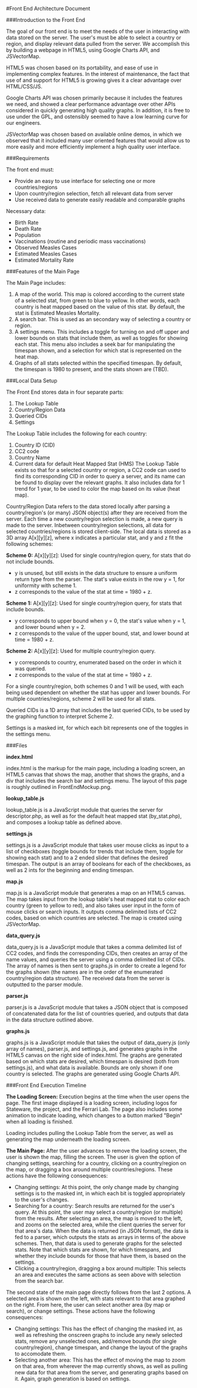 #Front End Architecture Document

###Introduction to the Front End

The goal of our front end is to meet the needs of the user in interacting with data stored on the server. The user's must be able to select a country or region, and display relevant data pulled from the server. We accomplish this by building a webpage in HTML5, using Google Charts API, and JSVectorMap.

HTML5 was chosen based on its portability, and ease of use in implementing complex features. In the interest of maintenance, the fact that use of and support for HTML5 is growing gives it a clear advantage over HTML/CSS/JS.

Google Charts API was chosen primarily because it includes the features we need, and showed a clear performance advantage over other APIs considered in quickly generating high quality graphs. In addition, it is free to use under the GPL, and ostensibly seemed to have a low learning curve for our engineers.

JSVectorMap was chosen based on available online demos, in which we observed that it included many user oriented features that would allow us to more easily and more efficiently implement a high quality user interface.

###Requirements

The front end must:

 * Provide an easy to use interface for selecting one or more countries/regions
 * Upon country/region selection, fetch all relevant data from server
 * Use received data to generate easily readable and comparable graphs

Necessary data:

 * Birth Rate
 * Death Rate
 * Population
 * Vaccinations (routine and periodic mass vaccinations)
 * Observed Measles Cases
 * Estimated Measles Cases
 * Estimated Mortality Rate

###Features of the Main Page

The Main Page includes:
 1. A map of the world. This map is colored according to the current state of a selected stat, from green to blue to yellow. In other words, each country is heat mapped based on the value of this stat. By default, the stat is Estimated Measles Mortality.
 2. A search bar. This is used as an secondary way of selecting a country or region.
 3. A settings menu. This includes a toggle for turning on and off upper and lower bounds on stats that include them, as well as toggles for showing each stat. This menu also includes a seek bar for manipulating the timespan shown, and a selection for which stat is represented on the heat map.
 4. Graphs of all stats selected within the specified timespan. By default, the timespan is 1980 to present, and the stats shown are (TBD).

###Local Data Setup

The Front End stores data in four separate parts:
 1. The Lookup Table
 2. Country/Region Data
 3. Queried CIDs
 4. Settings

The Lookup Table includes the following for each country: 
 1. Country ID (CID)
 2. CC2 code 
 3. Country Name
 4. Current data for default Heat Mapped Stat (HMS)
The Lookup Table exists so that for a selected country or region, a CC2 code can used to find its corresponding CID in order to query a server, and its name can be found to display over the relevant graphs. It also includes data for 1 trend for 1 year, to be used to color the map based on its value (heat map).

Country/Region Data refers to the data stored locally after parsing a country/region's (or many) JSON object(s) after they are received from the server. Each time a new country/region selection is made, a new query is made to the server. Inbetween country/region selections, all data for selected countries/regions is stored client-side. The local data is stored as a 3D array A[x][y][z], where x indicates a particular stat, and y and z fit the following schemes:

**Scheme 0:** A[x][y][z]: Used for single country/region query, for stats that do not include bounds.
 * y is unused, but still exists in the data structure to ensure a uniform return type from the parser. The stat's value exists in the row y = 1, for uniformity with scheme 1.
 * z corresponds to the value of the stat at time = 1980 + z.

**Scheme 1:** A[x][y][z]: Used for single country/region query, for stats that include bounds. 
 * y corresponds to upper bound when y = 0, the stat's value when y = 1, and lower bound when y = 2.
 * z corresponds to the value of the upper bound, stat, and lower bound at time = 1980 + z.

**Scheme 2:** A[x][y][z]: Used for multiple country/region query.
 * y corresponds to country, enumerated based on the order in which it was queried. 
 * z corresponds to the value of the stat at time = 1980 + z.

For a single country/region, both schemes 0 and 1 will be used, with each being used dependent on whether the stat has upper and lower bounds.
For multiple countries/regions, scheme 2 will be used for all stats.

Queried CIDs is a 1D array that includes the last queried CIDs, to be used by the graphing function to interpret Scheme 2.

Settings is a masked int, for which each bit represents one of the toggles in the settings menu.

###Files

**index.html**

index.html is the markup for the main page, including a loading screen, an HTML5 canvas that shows the map, another that shows the graphs, and a div that includes the search bar and settings menu. The layout of this page is roughly outlined in FrontEndMockup.png.

**lookup_table.js**

lookup_table.js is a JavaScript module that queries the server for descriptor.php, as well as for the default heat mapped stat (by_stat.php), and composes a lookup table as defined above.

**settings.js**

settings.js is a JavaScript module that takes user mouse clicks as input to a list of checkboxes (toggle bounds for trends that include them, toggle for showing each stat) and to a 2 ended slider that defines the desired timespan. The output is an array of booleans for each of the checkboxes, as well as 2 ints for the beginning and ending timespan.

**map.js**

map.js is a JavaScript module that generates a map on an HTML5 canvas. The map takes input from the lookup table's heat mapped stat to color each country (green to yellow to red), and also takes user input in the form of mouse clicks or search inputs. It outputs comma delimited lists of CC2 codes, based on which countries are selected. The map is created using JSVectorMap.

**data_query.js**

data_query.js is a JavaScript module that takes a comma delimited list of CC2 codes, and finds the corresponding CIDs, then creates an array of the name values, and queries the server using a comma delimited list of CIDs. The array of names is then sent to graphs.js in order to create a legend for the graphs shown (the names are in the order of the enumerated country/region data structure). The received data from the server is outputted to the parser module.

**parser.js**

parser.js is a JavaScript module that takes a JSON object that is composed of concatenated data for the list of countries queried, and outputs that data in the data structure outlined above.

**graphs.js**

graphs.js is a JavaScript module that takes the output of data_query.js (only array of names), parser.js, and settings.js, and generates graphs in the HTML5 canvas on the right side of index.html. The graphs are generated based on which stats are desired, which timespan is desired (both from settings.js), and what data is available. Bounds are only shown if one country is selected. The graphs are generated using Google Charts API.

###Front End Execution Timeline

**The Loading Screen:** Execution begins at the time when the user opens the page. The first image displayed is a loading screen, including logos for Stateware, the project, and the Ferrari Lab. The page also includes some animation to indicate loading, which changes to a button marked "Begin" when all loading is finished.

Loading includes pulling the Lookup Table from the server, as well as generating the map underneath the loading screen.

**The Main Page:** After the user advances to remove the loading screen, the user is shown the map, filling the screen. The user is given the option of changing settings, searching for a country, clicking on a country/region on the map, or dragging a box around multiple countries/regions. These actions have the following consequences:
 * Changing settings: At this point, the only change made by changing settings is to the masked int, in which each bit is toggled appropriately to the user's changes.
 * Searching for a country: Search results are returned for the user's query. At this point, the user may select a country/region (or multiple) from the results. After selecting an area, the map is moved to the left, and zooms on the selected area, while the client queries the server for that area's data. When the data is returned (in JSON format), the data is fed to a parser, which outputs the stats as arrays in terms of the above schemes. Then, that data is used to generate graphs for the selected stats. Note that which stats are shown, for which timespans, and whether they include bounds for those that have them, is based on the settings.
 * Clicking a country/region, dragging a box around multiple: This selects an area and executes the same actions as seen above with selection from the search bar.

The second state of the main page directly follows from the last 2 options. A selected area is shown on the left, with stats relevant to that area graphed on the right. From here, the user can select another area (by map or search), or change settings. These actions have the following consequences:
 * Changing settings: This has the effect of changing the masked int, as well as refreshing the onscreen graphs to include any newly selected stats, remove any unselected ones, add/remove bounds (for single country/region), change timespan, and change the layout of the graphs to accomodate them.
 * Selecting another area: This has the effect of moving the map to zoom on that area, from wherever the map currently shows, as well as pulling new data for that area from the server, and generating graphs based on it. Again, graph generation is based on settings.